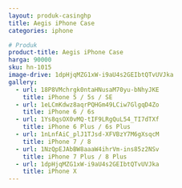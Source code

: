 ```yaml
---
layout: produk-casinghp
title: Aegis iPhone Case
categories: iphone

# Produk
product-title: Aegis iPhone Case
harga: 90000
sku: hn-1015
image-drive: 1dpHjqMZG1xW-i9aU4s2GEIbtQTvUVJka
gallery:
  - url: 18P8VMchrgk0ntaHNusaM70yu-bNhyJKE
    title: iPhone 5 / 5s / SE
  - url: 1eLCmKdwz8aqrPQHGm49LCiw7GlgqD4Zo
    title: iPhone 6 / 6s
  - url: 1Ys8qsOX0vMQ-tIF9LRgQuL54_TI7dTXf
    title: iPhone 6 Plus / 6s Plus
  - url: 1nLnfAiC_plJ1TJsd-XFVBzY7M6gXsqcM
    title: iPhone 7 / 8
  - url: 1NzQpEJAbBW8aaaW4ihrVm-ins85z2NSv
    title: iPhone 7 Plus / 8 Plus
  - url: 1dpHjqMZG1xW-i9aU4s2GEIbtQTvUVJka
    title: iPhone X
---
```

